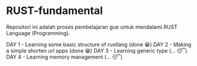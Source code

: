 # RUST-fundamental
Repositori ini adalah proses pembelajaran gue untuk mendalami RUST Language (Programming).

DAY 1 - Learning some basic structure of rustlang (done 😁)
DAY 2 - Making a simple shorten url apps (done 😁)
DAY 3 - Learning generic type (... 😴)
DAY 4 - Learning memory management (... 😴)
